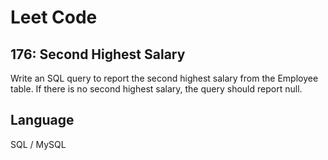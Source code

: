 # Leet Code

## 176: Second Highest Salary

Write an SQL query to report the second highest salary from the Employee table. If there is no second highest salary, the query should report null.

## Language
SQL / MySQL
